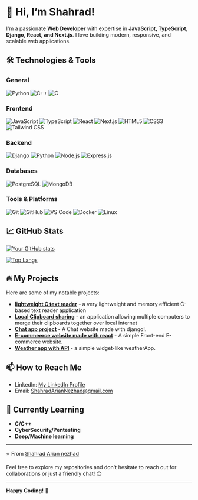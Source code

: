 # 👋 Hi, I’m Shahrad!

I'm a passionate **Web Developer** with expertise in **JavaScript, TypeScript, Django, React, and Next.js**. I love building modern, responsive, and scalable web applications.

## 🛠️ Technologies & Tools

### General
![Python](https://img.shields.io/badge/Python-3776AB?style=for-the-badge&logo=python&logoColor=white)
![C++](https://img.shields.io/badge/C++-00599C?style=for-the-badge&logo=cplusplus&logoColor=white)
![C](https://img.shields.io/badge/C-00599C?style=for-the-badge&logo=c&logoColor=white)

### Frontend
![JavaScript](https://img.shields.io/badge/JavaScript-F7DF1E?style=for-the-badge&logo=javascript&logoColor=black)
![TypeScript](https://img.shields.io/badge/TypeScript-3178C6?style=for-the-badge&logo=typescript&logoColor=white)
![React](https://img.shields.io/badge/React-61DAFB?style=for-the-badge&logo=react&logoColor=black)
![Next.js](https://img.shields.io/badge/Next.js-000000?style=for-the-badge&logo=next.js&logoColor=white)
![HTML5](https://img.shields.io/badge/HTML5-E34F26?style=for-the-badge&logo=html5&logoColor=white)
![CSS3](https://img.shields.io/badge/CSS3-1572B6?style=for-the-badge&logo=css3&logoColor=white)
![Tailwind CSS](https://img.shields.io/badge/Tailwind_CSS-38B2AC?style=for-the-badge&logo=tailwind-css&logoColor=white)

### Backend
![Django](https://img.shields.io/badge/Django-092E20?style=for-the-badge&logo=django&logoColor=white)
![Python](https://img.shields.io/badge/Python-3776AB?style=for-the-badge&logo=python&logoColor=white)
![Node.js](https://img.shields.io/badge/Node.js-339933?style=for-the-badge&logo=node.js&logoColor=white)
![Express.js](https://img.shields.io/badge/Express.js-000000?style=for-the-badge&logo=express&logoColor=white)

### Databases
![PostgreSQL](https://img.shields.io/badge/PostgreSQL-4169E1?style=for-the-badge&logo=postgresql&logoColor=white)
![MongoDB](https://img.shields.io/badge/MongoDB-47A248?style=for-the-badge&logo=mongodb&logoColor=white)

### Tools & Platforms
![Git](https://img.shields.io/badge/Git-F05032?style=for-the-badge&logo=git&logoColor=white)
![GitHub](https://img.shields.io/badge/GitHub-181717?style=for-the-badge&logo=github&logoColor=white)
![VS Code](https://img.shields.io/badge/VS_Code-007ACC?style=for-the-badge&logo=visual-studio-code&logoColor=white)
![Docker](https://img.shields.io/badge/Docker-2496ED?style=for-the-badge&logo=docker&logoColor=white)
![Linux](https://img.shields.io/badge/Linux-FCC624?style=for-the-badge&logo=linux&logoColor=black)

## 📈 GitHub Stats

[![Your GitHub stats](https://github-readme-stats.vercel.app/api?username=ShahradArianNezhad&show_icons=true&theme=radical)](https://github.com/ShahradArianNezhad)

[![Top Langs](https://github-readme-stats.vercel.app/api/top-langs/?username=ShahradArianNezhad&layout=compact&theme=radical)](https://github.com/ShahradArianNezhad)

## 🔥 My Projects

Here are some of my notable projects:

- **[lightweight C text reader](https://github.com/ShahradArianNezhad/Terminal-text-reader)** - a very lightweight and memory efficient C-based text reader application
- **[Local Clipboard sharing](https://github.com/ShahradArianNezhad/clipboard-over-internet)** - an application allowing multiple computers to merge their clipboards together over local internet
- **[Chat app project](https://github.com/ShahradArianNezhad/ChatApp)** - A Chat website made with django!.
- **[E-commeerce website made with react](https://github.com/ShahradArianNezhad/React-Ecommerce-Website)** - A simple Front-end E-commerce website.
- **[Weather app with API](https://github.com/ShahradArianNezhad/weatherApp)** - a simple widget-like weatherApp.

## 📫 How to Reach Me

- LinkedIn: [My LinkedIn Profile](https://linkedin.com/in/shahrad-arian-nezhad)
- Email: ShahradArianNezhad@gmail.com

## 🎯 Currently Learning

- **C/C++**
- **CyberSecurity/Pentesting**
- **Deep/Machine learning**

---

⭐️ From [Shahrad Arian nezhad](https://github.com/ShahradArianNezhad)



Feel free to explore my repositories and don't hesitate to reach out for collaborations or just a friendly chat! 😊

---

**Happy Coding!** 🚀
